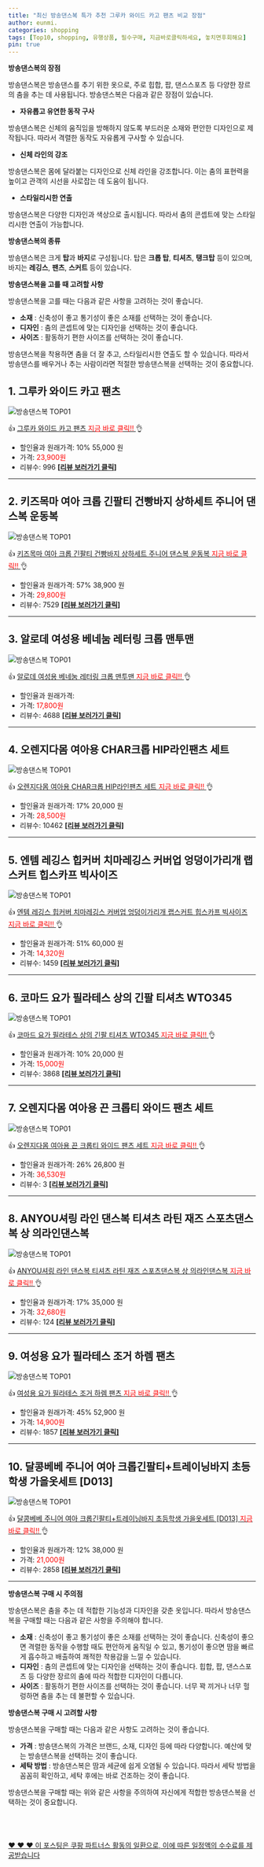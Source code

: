```yaml
---
title: "최신 방송댄스복 특가 추천 그루카 와이드 카고 팬츠 비교 장점"
author: eunmi.
categories: shopping
tags: [Top10, shopping, 유행상품, 필수구매, 지금바로클릭하세요, 놓치면후회해요]
pin: true
---
```

**방송댄스복의 장점**

방송댄스복은 방송댄스를 추기 위한 옷으로, 주로 힙합, 팝, 댄스스포츠 등 다양한 장르의 춤을 추는 데 사용됩니다. 방송댄스복은 다음과 같은 장점이 있습니다.

* **자유롭고 유연한 동작 구사**

방송댄스복은 신체의 움직임을 방해하지 않도록 부드러운 소재와 편안한 디자인으로 제작됩니다. 따라서 격렬한 동작도 자유롭게 구사할 수 있습니다.

* **신체 라인의 강조**

방송댄스복은 몸에 달라붙는 디자인으로 신체 라인을 강조합니다. 이는 춤의 표현력을 높이고 관객의 시선을 사로잡는 데 도움이 됩니다.

* **스타일리시한 연출**

방송댄스복은 다양한 디자인과 색상으로 출시됩니다. 따라서 춤의 콘셉트에 맞는 스타일리시한 연출이 가능합니다.

**방송댄스복의 종류**

방송댄스복은 크게 **탑**과 **바지**로 구성됩니다. 탑은 **크롭 탑**, **티셔츠**, **탱크탑** 등이 있으며, 바지는 **레깅스**, **팬츠**, **스커트** 등이 있습니다.

**방송댄스복을 고를 때 고려할 사항**

방송댄스복을 고를 때는 다음과 같은 사항을 고려하는 것이 좋습니다.

* **소재** : 신축성이 좋고 통기성이 좋은 소재를 선택하는 것이 좋습니다.
* **디자인** : 춤의 콘셉트에 맞는 디자인을 선택하는 것이 좋습니다.
* **사이즈** : 활동하기 편한 사이즈를 선택하는 것이 좋습니다.

방송댄스복을 착용하면 춤을 더 잘 추고, 스타일리시한 연출도 할 수 있습니다. 따라서 방송댄스를 배우거나 추는 사람이라면 적절한 방송댄스복을 선택하는 것이 중요합니다.

   

## 1. 그루카 와이드 카고 팬츠

![방송댄스복 TOP01](https://thumbnail10.coupangcdn.com/thumbnails/remote/230x230ex/image/vendor_inventory/5b20/6c3da93986b41fa551c08068eb83cb49a3724030a031663d36b8c0de772d.jpg)


👍 [그루카 와이드 카고 팬츠 <font color=red> 지금 바로 클릭!! </font> ](https://link.coupang.com/re/AFFSDP?lptag=AF3617701&subid=GithubCoopas&pageKey=6930283690&traceid=V0-153&itemId=16767611035&vendorItemId=86604959546) 👌 


- 할인율과 원래가격: 10%  55,000   원
- 가격: <span style='color:red'>23,900원</span>
- 리뷰수: 996  [**[리뷰 보러가기 클릭]**](https://link.coupang.com/re/AFFSDP?lptag=AF3617701&subid=GithubCoopas&pageKey=6930283690&traceid=V0-153&itemId=16767611035&vendorItemId=86604959546)

---


   

## 2. 키즈목마 여아 크롭 긴팔티 건빵바지 상하세트 주니어 댄스복 운동복

![방송댄스복 TOP01](https://thumbnail8.coupangcdn.com/thumbnails/remote/230x230ex/image/vendor_inventory/aeec/59fb7a4d8f1a6f19c4c2fdef83e68e26820522cca21d8d5b72a262cf07d0.jpg)


👍 [키즈목마 여아 크롭 긴팔티 건빵바지 상하세트 주니어 댄스복 운동복 <font color=red> 지금 바로 클릭!! </font> ](https://link.coupang.com/re/AFFSDP?lptag=AF3617701&subid=GithubCoopas&pageKey=7516006508&traceid=V0-153&itemId=19703435873&vendorItemId=87120668259) 👌 


- 할인율과 원래가격: 57%  38,900   원
- 가격: <span style='color:red'>29,800원</span>
- 리뷰수: 7529  [**[리뷰 보러가기 클릭]**](https://link.coupang.com/re/AFFSDP?lptag=AF3617701&subid=GithubCoopas&pageKey=7516006508&traceid=V0-153&itemId=19703435873&vendorItemId=87120668259)

---


   

## 3. 알로데 여성용 베네눔 레터링 크롭 맨투맨

![방송댄스복 TOP01](https://thumbnail9.coupangcdn.com/thumbnails/remote/230x230ex/image/rs_quotation_api/fa0lkstf/379a05d42ca6458cac144bef74df6aea.JPG)


👍 [알로데 여성용 베네눔 레터링 크롭 맨투맨 <font color=red> 지금 바로 클릭!! </font> ](https://link.coupang.com/re/AFFSDP?lptag=AF3617701&subid=GithubCoopas&pageKey=7139283696&traceid=V0-153&itemId=17920794911&vendorItemId=85083373307) 👌 


- 할인율과 원래가격: 
- 가격: <span style='color:red'>17,800원</span>
- 리뷰수: 4688  [**[리뷰 보러가기 클릭]**](https://link.coupang.com/re/AFFSDP?lptag=AF3617701&subid=GithubCoopas&pageKey=7139283696&traceid=V0-153&itemId=17920794911&vendorItemId=85083373307)

---


   

## 4. 오렌지다몸 여아용 CHAR크롭 HIP라인팬츠 세트

![방송댄스복 TOP01](https://thumbnail9.coupangcdn.com/thumbnails/remote/230x230ex/image/rs_quotation_api/avgd6zdy/7823b83b29d84242a0c765f9efb20f97.png)


👍 [오렌지다몸 여아용 CHAR크롭 HIP라인팬츠 세트 <font color=red> 지금 바로 클릭!! </font> ](https://link.coupang.com/re/AFFSDP?lptag=AF3617701&subid=GithubCoopas&pageKey=6651334383&traceid=V0-153&itemId=15241623966&vendorItemId=82462409792) 👌 


- 할인율과 원래가격: 17%  20,000   원
- 가격: <span style='color:red'>28,500원</span>
- 리뷰수: 10462  [**[리뷰 보러가기 클릭]**](https://link.coupang.com/re/AFFSDP?lptag=AF3617701&subid=GithubCoopas&pageKey=6651334383&traceid=V0-153&itemId=15241623966&vendorItemId=82462409792)

---


   

## 5. 엔템 레깅스 힙커버 치마레깅스 커버업 엉덩이가리개 랩스커트 힙스카프 빅사이즈

![방송댄스복 TOP01](https://thumbnail7.coupangcdn.com/thumbnails/remote/230x230ex/image/vendor_inventory/783c/2cab0c6531d9c479a5b193c871f1c50e28417c59f1460e4a1319b0adf428.jpg)


👍 [엔템 레깅스 힙커버 치마레깅스 커버업 엉덩이가리개 랩스커트 힙스카프 빅사이즈 <font color=red> 지금 바로 클릭!! </font> ](https://link.coupang.com/re/AFFSDP?lptag=AF3617701&subid=GithubCoopas&pageKey=7410703619&traceid=V0-153&itemId=19200522183&vendorItemId=86317881226) 👌 


- 할인율과 원래가격: 51%  60,000   원
- 가격: <span style='color:red'>14,320원</span>
- 리뷰수: 1459  [**[리뷰 보러가기 클릭]**](https://link.coupang.com/re/AFFSDP?lptag=AF3617701&subid=GithubCoopas&pageKey=7410703619&traceid=V0-153&itemId=19200522183&vendorItemId=86317881226)

---


   

## 6. 코마드 요가 필라테스 상의 긴팔 티셔츠 WTO345

![방송댄스복 TOP01](https://thumbnail10.coupangcdn.com/thumbnails/remote/230x230ex/image/vendor_inventory/b12d/a3ec9d182d360f55dae547fc0974a770f03554abc4ca68522d874d16212d.jpg)


👍 [코마드 요가 필라테스 상의 긴팔 티셔츠 WTO345 <font color=red> 지금 바로 클릭!! </font> ](https://link.coupang.com/re/AFFSDP?lptag=AF3617701&subid=GithubCoopas&pageKey=7210220114&traceid=V0-153&itemId=18244598237&vendorItemId=85391452408) 👌 


- 할인율과 원래가격: 10%  20,000   원
- 가격: <span style='color:red'>15,000원</span>
- 리뷰수: 3868  [**[리뷰 보러가기 클릭]**](https://link.coupang.com/re/AFFSDP?lptag=AF3617701&subid=GithubCoopas&pageKey=7210220114&traceid=V0-153&itemId=18244598237&vendorItemId=85391452408)

---


   

## 7. 오렌지다몸 여아용 끈 크롭티 와이드 팬츠 세트

![방송댄스복 TOP01](https://thumbnail8.coupangcdn.com/thumbnails/remote/230x230ex/image/rs_quotation_api/dqotrdlo/7b86bd1cd052424a90cfeba356619a67.png)


👍 [오렌지다몸 여아용 끈 크롭티 와이드 팬츠 세트 <font color=red> 지금 바로 클릭!! </font> ](https://link.coupang.com/re/AFFSDP?lptag=AF3617701&subid=GithubCoopas&pageKey=7246103698&traceid=V0-153&itemId=18421757129&vendorItemId=85563675327) 👌 


- 할인율과 원래가격: 26%  26,800   원
- 가격: <span style='color:red'>36,530원</span>
- 리뷰수: 3  [**[리뷰 보러가기 클릭]**](https://link.coupang.com/re/AFFSDP?lptag=AF3617701&subid=GithubCoopas&pageKey=7246103698&traceid=V0-153&itemId=18421757129&vendorItemId=85563675327)

---


   

## 8. ANYOU셔링 라인 댄스복 티셔츠 라틴 재즈 스포츠댄스복 상 의라인댄스복

![방송댄스복 TOP01](https://thumbnail6.coupangcdn.com/thumbnails/remote/230x230ex/image/vendor_inventory/37da/7dc0e79b554dadc4641c89c405bc6d0ffee5d33cf8b438dc7fb80e7c523f.jpg)


👍 [ANYOU셔링 라인 댄스복 티셔츠 라틴 재즈 스포츠댄스복 상 의라인댄스복 <font color=red> 지금 바로 클릭!! </font> ](https://link.coupang.com/re/AFFSDP?lptag=AF3617701&subid=GithubCoopas&pageKey=7530426124&traceid=V0-153&itemId=19770638271&vendorItemId=86873701380) 👌 


- 할인율과 원래가격: 17%  35,000   원
- 가격: <span style='color:red'>32,680원</span>
- 리뷰수: 124  [**[리뷰 보러가기 클릭]**](https://link.coupang.com/re/AFFSDP?lptag=AF3617701&subid=GithubCoopas&pageKey=7530426124&traceid=V0-153&itemId=19770638271&vendorItemId=86873701380)

---


   

## 9. 여성용 요가 필라테스 조거 하렘 팬츠

![방송댄스복 TOP01](https://thumbnail7.coupangcdn.com/thumbnails/remote/230x230ex/image/vendor_inventory/6c93/108b5efebc5fd8f639427eacddd7cb4cbfd7c270413210eb7e7be09ad409.jpg)


👍 [여성용 요가 필라테스 조거 하렘 팬츠 <font color=red> 지금 바로 클릭!! </font> ](https://link.coupang.com/re/AFFSDP?lptag=AF3617701&subid=GithubCoopas&pageKey=7646938980&traceid=V0-153&itemId=20335921624&vendorItemId=86851085595) 👌 


- 할인율과 원래가격: 45%  52,900   원
- 가격: <span style='color:red'>14,900원</span>
- 리뷰수: 1857  [**[리뷰 보러가기 클릭]**](https://link.coupang.com/re/AFFSDP?lptag=AF3617701&subid=GithubCoopas&pageKey=7646938980&traceid=V0-153&itemId=20335921624&vendorItemId=86851085595)

---


   

## 10. 달콩베베 주니어 여아 크롭긴팔티+트레이닝바지 초등학생 가을옷세트 [D013]

![방송댄스복 TOP01](https://thumbnail8.coupangcdn.com/thumbnails/remote/230x230ex/image/vendor_inventory/8342/b2d2c08f9e46249662ed0c4a8fffc9934e2196b7a1158ac2198e3ef7fe7a.jpg)


👍 [달콩베베 주니어 여아 크롭긴팔티+트레이닝바지 초등학생 가을옷세트 [D013] <font color=red> 지금 바로 클릭!! </font> ](https://link.coupang.com/re/AFFSDP?lptag=AF3617701&subid=GithubCoopas&pageKey=2070438124&traceid=V0-153&itemId=3517899740&vendorItemId=87106412448) 👌 


- 할인율과 원래가격: 12%  38,000   원
- 가격: <span style='color:red'>21,000원</span>
- 리뷰수: 2858  [**[리뷰 보러가기 클릭]**](https://link.coupang.com/re/AFFSDP?lptag=AF3617701&subid=GithubCoopas&pageKey=2070438124&traceid=V0-153&itemId=3517899740&vendorItemId=87106412448)

---
**방송댄스복 구매 시 주의점**

방송댄스복은 춤을 추는 데 적합한 기능성과 디자인을 갖춘 옷입니다. 따라서 방송댄스복을 구매할 때는 다음과 같은 사항을 주의해야 합니다.

* **소재** : 신축성이 좋고 통기성이 좋은 소재를 선택하는 것이 좋습니다. 신축성이 좋으면 격렬한 동작을 수행할 때도 편안하게 움직일 수 있고, 통기성이 좋으면 땀을 빠르게 흡수하고 배출하여 쾌적한 착용감을 느낄 수 있습니다.
* **디자인** : 춤의 콘셉트에 맞는 디자인을 선택하는 것이 좋습니다. 힙합, 팝, 댄스스포츠 등 다양한 장르의 춤에 따라 적합한 디자인이 다릅니다.
* **사이즈** : 활동하기 편한 사이즈를 선택하는 것이 좋습니다. 너무 꽉 끼거나 너무 헐렁하면 춤을 추는 데 불편할 수 있습니다.

**방송댄스복 구매 시 고려할 사항**

방송댄스복을 구매할 때는 다음과 같은 사항도 고려하는 것이 좋습니다.

* **가격** : 방송댄스복의 가격은 브랜드, 소재, 디자인 등에 따라 다양합니다. 예산에 맞는 방송댄스복을 선택하는 것이 좋습니다.
* **세탁 방법** : 방송댄스복은 땀과 세균에 쉽게 오염될 수 있습니다. 따라서 세탁 방법을 꼼꼼히 확인하고, 세탁 후에는 바로 건조하는 것이 좋습니다.

방송댄스복을 구매할 때는 위와 같은 사항을 주의하여 자신에게 적합한 방송댄스복을 선택하는 것이 중요합니다.<br><br><br><br><br> [ ❤ ❤ ❤ 이 포스팅은 쿠팡 파트너스 활동의 일환으로, 이에 따른 일정액의 수수료를 제공받습니다](https://link.coupang.com/a/bcEFyh)